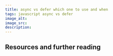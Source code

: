 ```yaml
---
title: async vs defer which one to use and when
tags: javascript async vs defer
image_alt:
image_src:
description:
---
```


## Resources and further reading
